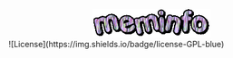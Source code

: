 <div align="center"><img src="https://github.com/siruidops/meminfo_c/raw/main/.tmp/text.gif"/></div>
![License](https://img.shields.io/badge/license-GPL-blue)

